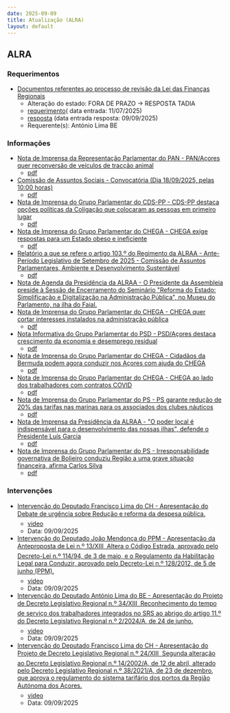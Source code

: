 ```yaml
---
date: 2025-09-09
title: Atualização (ALRA)
layout: default
---
```

## ALRA

### Requerimentos

* [Documentos referentes ao processo de revisão da Lei das Finanças Regionais](http://base.alra.pt:82/4DACTION/w_pesquisa_registo/4/8889)
  * Alteração do estado: FORA DE PRAZO → RESPOSTA TADIA
  * [requerimento](http://base.alra.pt:82/Doc_Req/XIIIreque383.pdf)( data entrada: 11/07/2025)
  * [resposta](http://base.alra.pt:82/Doc_Req/XIIIrequeresp383.pdf) (data entrada resposta: 09/09/2025)
  * Requerente(s): António Lima BE

### Informações

* [Nota de Imprensa da Representação Parlamentar do PAN - PAN/Açores quer reconversão de veículos de tracção animal](http://base.alra.pt:82/4DACTION/w_pesquisa_registo/8/22048)
  * [pdf](http://base.alra.pt:82/Doc_Noticias/NI22048.pdf)
* [Comissão de Assuntos Sociais - Convocatória (Dia 18/09/2025, pelas 10:00 horas)](http://base.alra.pt:82/4DACTION/w_pesquisa_registo/8/22049)
  * [pdf](http://base.alra.pt:82/Doc_Noticias/NI22049.pdf)
* [Nota de Imprensa do Grupo Parlamentar do CDS-PP - CDS-PP destaca opções políticas da Coligação que colocaram as pessoas em primeiro lugar](http://base.alra.pt:82/4DACTION/w_pesquisa_registo/8/22051)
  * [pdf](http://base.alra.pt:82/Doc_Noticias/NI22051.pdf)
* [Nota de Imprensa do Grupo Parlamentar do CHEGA - CHEGA exige respostas para um Estado obeso e ineficiente](http://base.alra.pt:82/4DACTION/w_pesquisa_registo/8/22052)
  * [pdf](http://base.alra.pt:82/Doc_Noticias/NI22052.pdf)
* [Relatório a que se refere o artigo 103.º do Regimento da ALRAA - Ante-Período Legislativo de Setembro de 2025 - Comissão de Assuntos Parlamentares, Ambiente e Desenvolvimento Sustentável](http://base.alra.pt:82/4DACTION/w_pesquisa_registo/8/22053)
  * [pdf](http://base.alra.pt:82/Doc_Noticias/NI22053.pdf)
* [Nota de Agenda da Presidência da ALRAA - O Presidente da Assembleia preside à Sessão de Encerramento do Seminário "Reforma do Estado: Simplificação e Digitalização na Administração Pública", no Museu do Parlamento, na ilha do Faial.](http://base.alra.pt:82/4DACTION/w_pesquisa_registo/8/22054)
* [Nota de Imprensa do Grupo Parlamentar do CHEGA - CHEGA quer cortar interesses instalados na administração pública](http://base.alra.pt:82/4DACTION/w_pesquisa_registo/8/22056)
  * [pdf](http://base.alra.pt:82/Doc_Noticias/NI22056.pdf)
* [Nota Informativa do Grupo Parlamentar do PSD - PSD/Açores destaca crescimento da economia e desemprego residual](http://base.alra.pt:82/4DACTION/w_pesquisa_registo/8/22057)
  * [pdf](http://base.alra.pt:82/Doc_Noticias/NI22057.pdf)
* [Nota de Imprensa do Grupo Parlamentar do CHEGA - Cidadãos da Bermuda podem agora conduzir nos Açores com ajuda do CHEGA](http://base.alra.pt:82/4DACTION/w_pesquisa_registo/8/22058)
  * [pdf](http://base.alra.pt:82/Doc_Noticias/NI22058.pdf)
* [Nota de Imprensa do Grupo Parlamentar do CHEGA - CHEGA ao lado dos trabalhadores com contratos COVID](http://base.alra.pt:82/4DACTION/w_pesquisa_registo/8/22059)
  * [pdf](http://base.alra.pt:82/Doc_Noticias/NI22059.pdf)
* [Nota de Imprensa do Grupo Parlamentar do PS - PS garante redução de 20% das tarifas nas marinas para os associados dos clubes náuticos](http://base.alra.pt:82/4DACTION/w_pesquisa_registo/8/22060)
  * [pdf](http://base.alra.pt:82/Doc_Noticias/NI22060.pdf)
* [Nota de Imprensa da Presidência da ALRAA - "O poder local é indispensável para o desenvolvimento das nossas ilhas", defende o Presidente Luís Garcia](http://base.alra.pt:82/4DACTION/w_pesquisa_registo/8/22046)
  * [pdf](http://base.alra.pt:82/Doc_Noticias/NI22046.pdf)
* [Nota de Imprensa do Grupo Parlamentar do PS - Irresponsabilidade governativa de Bolieiro conduziu Região a uma grave situação financeira, afirma Carlos Silva](http://base.alra.pt:82/4DACTION/w_pesquisa_registo/8/22047)
  * [pdf](http://base.alra.pt:82/Doc_Noticias/NI22047.pdf)

### Intervenções

* [Intervenção do Deputado Francisco Lima do CH - Apresentação do Debate de urgência sobre Redução e reforma da despesa pública.](http://base.alra.pt:82/4DACTION/w_pesquisa_registo/9/3377)
  * [video](https://video.alra.pt/Asset/Details/485af97a-bf4d-4efb-a0c6-d482f7204ad9)
  * Data: 09/09/2025
* [Intervenção do Deputado João Mendonça do PPM  - Apresentação da Anteproposta de Lei n.º 13/XIII  Altera o Código Estrada, aprovado pelo Decreto-Lei n.º 114/94, de 3 de maio, e o Regulamento da Habilitação Legal para Conduzir, aprovado pelo Decreto-Lei n.º 128/2012, de 5 de junho (PPM).](http://base.alra.pt:82/4DACTION/w_pesquisa_registo/9/3378)
  * [video](https://video.alra.pt/Asset/Details/45f9cb89-44d8-460a-babe-bdac3afd06d7)
  * Data: 09/09/2025
* [Intervenção do Deputado António Lima do BE  - Apresentação do Projeto de Decreto Legislativo Regional n.º 34/XIII  Reconhecimento do tempo de serviço dos trabalhadores integrados no SRS ao abrigo do artigo 11.º do Decreto Legislativo Regional n.º 2/2024/A, de 24 de junho.](http://base.alra.pt:82/4DACTION/w_pesquisa_registo/9/3379)
  * [video](https://video.alra.pt/Asset/Details/280babd7-243a-4502-9349-3c1a6897ad9f)
  * Data: 09/09/2025
* [Intervenção do Deputado Francisco Lima do CH - Apresentação do Projeto de Decreto Legislativo Regional n.º 24/XIII  Segunda alteração ao Decreto Legislativo Regional n.º 14/2002/A, de 12 de abril, alterado pelo Decreto Legislativo Regional n.º 38/2021/A, de 23 de dezembro, que aprova o regulamento do sistema tarifário dos portos da Região Autónoma dos Açores.](http://base.alra.pt:82/4DACTION/w_pesquisa_registo/9/3380)
  * [video](https://video.alra.pt/Asset/Details/bec0b2e7-69fc-4016-9ad3-d83e2a6e8e96)
  * Data: 09/09/2025
